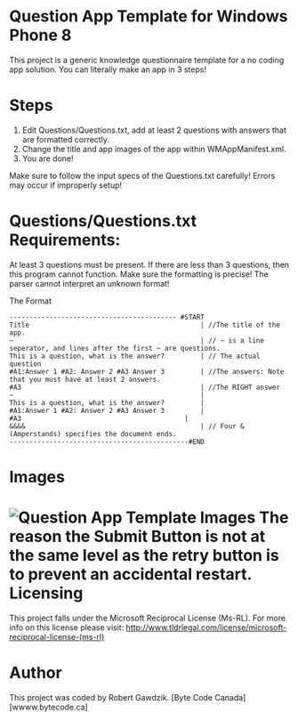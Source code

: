 Question App Template for Windows Phone 8
======================
This project is a generic knowledge questionnaire template for a no coding app solution. You can literally make an
app in 3 steps!

Steps
=====================
1. Edit Questions/Questions.txt, add at least 2 questions with answers that are formatted correctly.
2. Change the title and app images of the app within WMAppManifest.xml.
3. You are done!

Make sure to follow the input specs of the Questions.txt carefully! Errors may occur if improperly setup!

Questions/Questions.txt Requirements:
======================================
At least 3 questions must be present. If there are less than 3 questions, then this program cannot function.
Make sure the formatting is precise! The parser cannot interpret an unknown format!

The Format
```
------------------------------------------ #START
Title                                           | //The title of the app.
~                                               | // ~ is a line seperator, and lines after the first ~ are questions.
This is a question, what is the answer?         | // The actual question
#A1:Answer 1 #A2: Answer 2 #A3 Answer 3         | //The answers: Note that you must have at least 2 answers.
#A3                                             | //The RIGHT answer
~                                               |
This is a question, what is the answer?         |
#A1:Answer 1 #A2: Answer 2 #A3 Answer 3         |
#A3  						        		|
&&&&                                            | // Four &(Amperstands) specifies the document ends.
---------------------------------------------#END
```

Images
======
![Question App Template Images](http://i.imgur.com/YTdboKN.png)
The reason the Submit Button is not at the same level as the retry button is to prevent an accidental restart.
Licensing
=========
This project falls under the Microsoft Reciprocal License (Ms-RL). For more info on this license please visit: 
http://www.tldrlegal.com/license/microsoft-reciprocal-license-(ms-rl)

Author
=======
This project was coded by Robert Gawdzik.
[Byte Code Canada][wwww.bytecode.ca]
